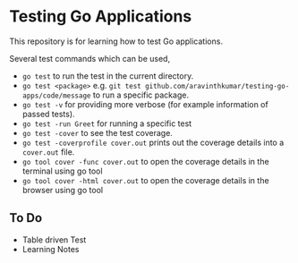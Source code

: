 # Testing Go Applications
This repository is for learning how to test Go applications.

Several test commands which can be used,

- `go test` to run the test in the current directory.
- `go test <package>` e.g. `git test github.com/aravinthkumar/testing-go-apps/code/message` to run a specific package.
- `go test -v` for providing more verbose (for example information of passed tests).
- `go test -run Greet` for running a specific test
- `go test -cover` to see the test coverage.
- `go test -coverprofile cover.out` prints out the coverage details into a `cover.out` file.
- `go tool cover -func cover.out` to open the coverage details in the terminal using go tool
- `go tool cover -html cover.out` to open the coverage details in the browser using go tool


##  To Do 

- Table driven Test 
- Learning Notes


  
